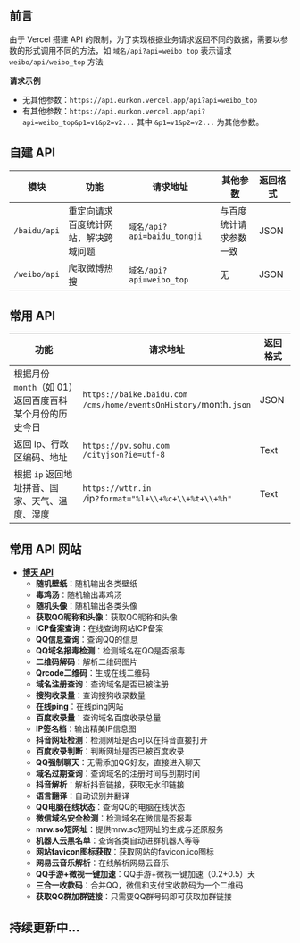 ## 前言

由于 Vercel 搭建 API 的限制，为了实现根据业务请求返回不同的数据，需要以参数的形式调用不同的方法，如 `域名/api?api=weibo_top` 表示请求 `weibo/api/weibo_top` 方法

**请求示例**
  - 无其他参数：`https://api.eurkon.vercel.app/api?api=weibo_top`
  - 有其他参数：`https://api.eurkon.vercel.app/api?api=weibo_top&p1=v1&p2=v2...` 其中 `&p1=v1&p2=v2...` 为其他参数。

## 自建 API

| 模块 | 功能 | 请求地址 | 其他参数 | 返回格式 |
| --- | --- | --- | --- | --- |
| `/baidu/api` | 重定向请求百度统计网站，解决跨域问题 | `域名/api?api=baidu_tongji` | 与百度统计请求参数一致 | JSON |
| `/weibo/api` | 爬取微博热搜 | `域名/api?api=weibo_top` | 无 | JSON |

## 常用 API

| 功能 | 请求地址 | 返回格式 |
| --- | --- | --- |
| 根据月份 `month`（如 01）返回百度百科某个月份的历史今日 | `https://baike.baidu.com`<br>`/cms/home/eventsOnHistory/`month`.json` | JSON | 
| 返回 ip、行政区编码、地址 | `https://pv.sohu.com`<br>`/cityjson?ie=utf-8` | Text |
| 根据 `ip` 返回地址拼音、国家、天气、温度、湿度| `https://wttr.in`<br>`/`ip`?format="%l+\\+%c+\\+%t+\\+%h"` | Text |

## 常用 API 网站

- **[博天 API](https://api.btstu.cn/)**
  - **随机壁纸**：随机输出各类壁纸
  - **毒鸡汤**：随机输出毒鸡汤
  - **随机头像**：随机输出各类头像
  - **获取QQ昵称和头像**：获取QQ昵称和头像
  - **ICP备案查询**：在线查询网站ICP备案
  - **QQ信息查询**：查询QQ的信息
  - **QQ域名报毒检测**：检测域名在QQ是否报毒
  - **二维码解码**：解析二维码图片
  - **Qrcode二维码**：生成在线二维码
  - **域名注册查询**：查询域名是否已被注册
  - **搜狗收录量**：查询搜狗收录数量
  - **在线ping**：在线ping网站
  - **百度收录量**：查询域名百度收录总量
  - **IP签名档**：输出精美IP信息图
  - **抖音网址检测**：检测网址是否可以在抖音直接打开
  - **百度收录判断**：判断网址是否已被百度收录
  - **QQ强制聊天**：无需添加QQ好友，直接进入聊天
  - **域名过期查询**：查询域名的注册时间与到期时间
  - **抖音解析**：解析抖音链接，获取无水印链接
  - **语言翻译**：自动识别并翻译
  - **QQ电脑在线状态**：查询QQ的电脑在线状态
  - **微信域名安全检测**：检测域名在微信是否报毒
  - **mrw.so短网址**：提供mrw.so短网址的生成与还原服务
  - **机器人云黑名单**：查询各类自动进群机器人等等
  - **网站favicon图标获取**：获取网站的favicon.ico图标
  - **网易云音乐解析**：在线解析网易云音乐
  - **QQ手游+微视一键加速**：QQ手游+微视一键加速（0.2+0.5）天
  - **三合一收款码**：合并QQ，微信和支付宝收款码为一个二维码
  - **获取QQ群加群链接**：只需要QQ群号码即可获取加群链接

## 持续更新中...